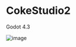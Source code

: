 # CokeStudio2

Godot 4.3

![image](https://github.com/user-attachments/assets/83732116-ed24-402e-88a1-916e1347b4e5)
